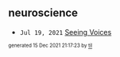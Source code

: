 ## neuroscience


* <code>Jul 19, 2021</code> [Seeing Voices](2021-07-19T15-32-44-seeing-voices.md)

<sup><sub>generated 15 Dec 2021 21:17:23 by <a href='https://github.com/senorprogrammer/til'>til</a></sub></sup>
